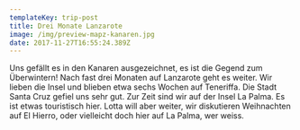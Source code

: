 ```yaml
---
templateKey: trip-post
title: Drei Monate Lanzarote
image: /img/preview-mapz-kanaren.jpg
date: 2017-11-27T16:55:24.389Z
---
```

Uns gefällt es in den Kanaren ausgezeichnet, es ist die Gegend zum Überwintern! Nach fast drei Monaten auf Lanzarote geht es weiter. Wir lieben die Insel und blieben etwa sechs Wochen auf Teneriffa. Die Stadt Santa Cruz gefiel uns sehr gut. Zur Zeit sind wir auf der Insel La Palma. Es ist etwas touristisch hier. Lotta will aber weiter, wir diskutieren Weihnachten auf El Hierro, oder vielleicht doch hier auf La Palma, wer weiss.
